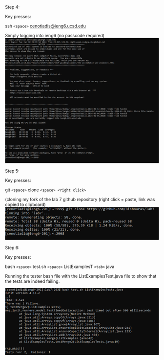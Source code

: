 Step 4:

Key presses:

ssh ```<space>``` cenotiadis@ieng6.ucsd.edu

Simply logging into ieng6 (no passcode required) 
![Image](lab31.PNG)

Step 5:

Key presses:

git ```<space>``` clone ```<space> <right click>```

(cloning my fork of the lab 7 github repository (right click = paste, link was copied to clipboard)
![Image](lab32.PNG)

Step 6:

Key presses:

bash ```<space>``` test.sh ```<space>``` ListExamplesT ```<tab>``` java

Running the tester bash file with the ListExamplesTest.java file to show that the tests are indeed failing.

![Image](lab33.PNG)

